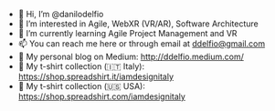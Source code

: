 - 👋 Hi, I’m @danilodelfio
- 👀 I’m interested in Agile, WebXR (VR/AR), Software Architecture
- 🌱 I’m currently learning Agile Project Management and VR
- 📫 You can reach me here or through email at ddelfio@gmail.com
- 📄 My personal blog on Medium: http://ddelfio.medium.com/
- 👕 My t-shirt collection (🇮🇹 Italy): https://shop.spreadshirt.it/iamdesignitaly 
- 👕 My t-shirt collection (🇺🇸 USA): https://shop.spreadshirt.com/iamdesignitaly

<!---
danilodelfio/danilodelfio is a ✨ special ✨ repository because its `README.md` (this file) appears on your GitHub profile.
You can click the Preview link to take a look at your changes.
--->
